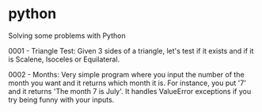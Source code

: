 # python
Solving some problems with Python

0001 - Triangle Test: Given 3 sides of a triangle, let's test if it exists and if it is Scalene, Isoceles or Equilateral.

0002 - Months: Very simple program where you input the number of the month you want and it returns which month it is. For instance, you put '7' and it returns 'The month 7 is July'. It handles ValueError exceptions if you try being funny with your inputs. 
